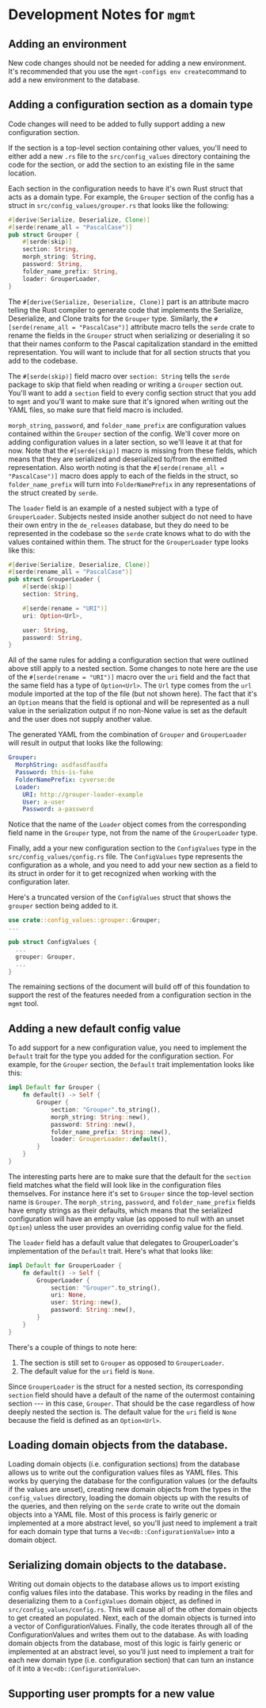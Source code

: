 # Development Notes for `mgmt`

## Adding an environment

New code changes should not be needed for adding a new environment. It's recommended that you use the `mgmt-configs env create`command to add a new environment to the database.

## Adding a configuration section as a domain type

Code changes will need to be added to fully support adding a new configuration section. 

If the section is a top-level section containing other values, you'll need to either add a new `.rs` file to the `src/config_values` directory containing the code for the section, or add the section to an existing file in the same location.

Each section in the configuration needs to have it's own Rust struct that acts as a domain type. For example, the `Grouper` section of the config has a struct in `src/config_values/grouper.rs` that looks like the following:

```rust
#[derive(Serialize, Deserialize, Clone)]
#[serde(rename_all = "PascalCase")]
pub struct Grouper {
    #[serde(skip)]
    section: String,
    morph_string: String,
    password: String,
    folder_name_prefix: String,
    loader: GrouperLoader,
}
```

The `#[derive(Serialize, Deserialize, Clone)]` part is an attribute macro telling the Rust compiler to generate code that implements the Serialize, Deserialize, and Clone traits for the `Grouper` type. Similarly, the `#[serde(rename_all = "PascalCase")]` attribute macro tells the `serde` crate to rename the fields in the `Grouper` struct when serializing or deserialing it so that their names conform to the Pascal capitalization standard in the emitted representation. You will want to include that for all section structs that you add to the codebase.

The `#[serde(skip)]` field macro over `section: String` tells the `serde` package to skip that field when reading or writing a `Grouper` section out. You'll want to add a `section` field to every config section struct that you add to `mgmt` and you'll want to make sure that it's ignored when writing out the YAML files, so make sure that field macro is included.

`morph_string`, `password`, and `folder_name_prefix` are configuration values contained within the `Grouper` section of the config. We'll cover more on adding configuration values in a later section, so we'll leave it at that for now. Note that the `#[serde(skip)]` macro is missing from these fields, which means that they are serialized and deserialized to/from the emitted representation. Also worth noting is that the `#[serde(rename_all = "PascalCase")]` macro does apply to each of the fields in the struct, so `folder_name_prefix` will turn into `FolderNamePrefix` in any representations of the struct created by `serde`.

The `loader` field is an example of a nested subject with a type of `GrouperLoader`. Subjects nested inside another subject do not need to have their own entry in the `de_releases` database, but they do need to be represented in the codebase so the `serde` crate knows what to do with the values contained within them. The struct for the `GrouperLoader` type looks like this:

```rust
#[derive(Serialize, Deserialize, Clone)]
#[serde(rename_all = "PascalCase")]
pub struct GrouperLoader {
    #[serde(skip)]
    section: String,

    #[serde(rename = "URI")]
    uri: Option<Url>,

    user: String,
    password: String,
}
```

All of the same rules for adding a configuration section that were outlined above still apply to a nested section. Some changes to note here are the use of the `#[serde(rename = "URI")]` macro over the `uri` field and the fact that the same field has a type of `Option<Url>`. The `Url` type comes from the `url` module imported at the top of the file (but not shown here). The fact that it's an `Option` means that the field is optional and will be represented as a null value in the serialization output if no non-None value is set as the default and the user does not supply another value.

The generated YAML from the combination of `Grouper` and `GrouperLoader` will result in output that looks like the following:

```yaml
Grouper:
  MorphString: asdfasdfasdfa
  Password: this-is-fake
  FolderNamePrefix: cyverse:de
  Loader:
    URI: http://grouper-loader-example
    User: a-user
    Password: a-password
```

Notice that the name of the `Loader` object comes from the corresponding field name in the `Grouper` type, not from the name of the `GrouperLoader` type.

Finally, add a your new configuration section to the `ConfigValues` type in the `src/config_values/çonfig.rs` file. The `ConfigValues` type represents the configuration as a whole, and you need to add your new section as a field to its struct in order for it to get recognized when working with the configuration later.

Here's a truncated version of the `ConfigValues` struct that shows the `grouper` section being added to it.

```rust
use crate::config_values::grouper::Grouper;
...

pub struct ConfigValues {
  ...
  grouper: Grouper,
  ...
}
```

The remaining sections of the document will build off of this foundation to support the rest of the features needed from a configuration section in the `mgmt` tool.

## Adding a new default config value

To add support for a new configuration value, you need to implement the `Default` trait for the type you added for the configuration section. For example, for the `Grouper` section, the `Default` trait implementation looks like this:

```rust
impl Default for Grouper {
    fn default() -> Self {
        Grouper {
            section: "Grouper".to_string(),
            morph_string: String::new(),
            password: String::new(),
            folder_name_prefix: String::new(),
            loader: GrouperLoader::default(),
        }
    }
}
```

The interesting parts here are to make sure that the default for the `section` field matches what the field will look like in the configuration files themselves. For instance here it's set to `Grouper` since the top-level section name is `Grouper`. The `morph_string`, `password`, and `folder_name_prefix` fields have empty strings as their defaults, which means that the serialized configuration will have an empty value (as opposed to null with an unset `Option`) unless the user provides an overriding config value for the field.

The `loader` field has a default value that delegates to GrouperLoader's implementation of the `Default` trait. Here's what that looks like:

```rust
impl Default for GrouperLoader {
    fn default() -> Self {
        GrouperLoader {
            section: "Grouper".to_string(),
            uri: None,
            user: String::new(),
            password: String::new(),
        }
    }
}
```

There's a couple of things to note here:
1. The section is still set to `Grouper` as opposed to `GrouperLoader`.
2. The default value for the `uri` field is `None`.

Since `GrouperLoader` is the struct for a nested section, its corresponding `section` field should have a default of the name of the outermost containing section --- in this case, `Grouper`. That should be the case regardless of how deeply nested the section is. The default value for the `uri` field is `None` because the field is defined as an `Option<Url>`.

## Loading domain objects from the database.

Loading domain objects (i.e. configuration sections) from the database allows us to write out the configuration values files as YAML files. This works by querying the database for the configuration values (or the defaults if the values are unset), creating new domain objects from the types in the `config_values` directory, loading the domain objects up with the results of the queries, and then relying on the `serde` crate to write out the domain objects into a YAML file. Most of this process is fairly generic or implemented at a more abstract level, so you'll just need to implement a trait for each domain type that turns a `Vec<db::ConfigurationValue>` into a domain object.

## Serializing domain objects to the database.

Writing out domain objects to the database allows us to import existing config values files into the database. This works by reading in the files and deserializing them to a `ConfigValues` domain object, as defined in `src/config_values/config.rs`. This will cause all of the other domain objects to get created an populated. Next, each of the domain objects is turned into a vector of ConfigurationValues. Finally, the code iterates through all of the ConfigurationValues and writes them out to the database. As with loading domain objects from the database, most of this logic is fairly generic or implemented at an abstract level, so you'll just need to implement a trait for each new domain type (i.e. configuration section) that can turn an instance of it into a `Vec<db::ConfigurationValue>`.

## Supporting user prompts for a new value

